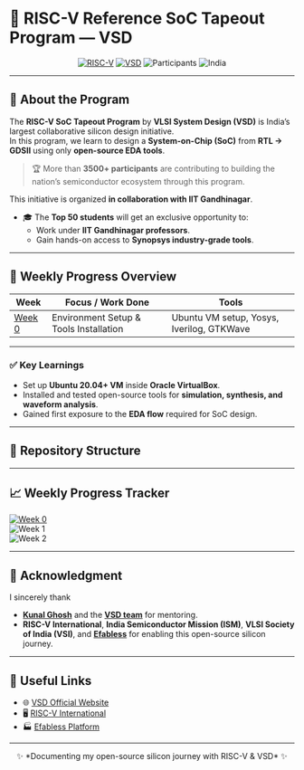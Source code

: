 # 🚀 RISC-V Reference SoC Tapeout Program — VSD

<div align="center">

[![RISC-V](https://img.shields.io/badge/RISC--V-SoC%20Tapeout-blue?style=for-the-badge&logo=riscv)](https://riscv.org/)
[![VSD](https://img.shields.io/badge/VSD-Program-orange?style=for-the-badge)](https://vsdiat.vlsisystemdesign.com/)
![Participants](https://img.shields.io/badge/Participants-3500+-success?style=for-the-badge)
![India](https://img.shields.io/badge/Made%20in-India-saffron?style=for-the-badge)

</div>

---

## 📖 About the Program
The **RISC-V SoC Tapeout Program** by **VLSI System Design (VSD)** is India’s largest collaborative silicon design initiative.  
In this program, we learn to design a **System-on-Chip (SoC)** from **RTL → GDSII** using only **open-source EDA tools**.  

> 🏆 More than **3500+ participants** are contributing to building the nation’s semiconductor ecosystem through this program.  

This initiative is organized **in collaboration with IIT Gandhinagar**.  
- 🎓 The **Top 50 students** will get an exclusive opportunity to:  
  - Work under **IIT Gandhinagar professors**.  
  - Gain hands-on access to **Synopsys industry-grade tools**. 

---

## 📅 Weekly Progress Overview

| Week | Focus / Work Done | Tools |
|------|-----------------|-----------------|
| [Week 0](Week0/README.md) | Environment Setup & Tools Installation | Ubuntu VM setup, Yosys, Iverilog, GTKWave |

---

### ✅ Key Learnings
- Set up **Ubuntu 20.04+ VM** inside **Oracle VirtualBox**.  
- Installed and tested open-source tools for **simulation, synthesis, and waveform analysis**.  
- Gained first exposure to the **EDA flow** required for SoC design.  

---

## 📂 Repository Structure

---

## 📈 Weekly Progress Tracker

[![Week 0](https://img.shields.io/badge/Week%200-Completed-brightgreen?style=for-the-badge)](https://github.com/Nirbhay1909/Nirbhay_VSD-Tapeout-Program/tree/main/Week0)  
![Week 1](https://img.shields.io/badge/Week%201-Coming%20Soon-lightgrey?style=flat-square)  
![Week 2](https://img.shields.io/badge/Week%202-Upcoming-lightgrey?style=flat-square)  

---

## 🙏 Acknowledgment
I sincerely thank  
- [**Kunal Ghosh**](https://github.com/kunalg123) and the [**VSD team**](https://vsdiat.vlsisystemdesign.com/) for mentoring.  
- **RISC-V International**, **India Semiconductor Mission (ISM)**, **VLSI Society of India (VSI)**, and [**Efabless**](https://github.com/efabless) for enabling this open-source silicon journey.  

---

## 🔗 Useful Links

- 🌐 [VSD Official Website](https://vsdiat.vlsisystemdesign.com/)  
- 🖥 [RISC-V International](https://riscv.org/)  
- 🏭 [Efabless Platform](https://efabless.com/)  

---

<p align="center">
✨ *Documenting my open-source silicon journey with RISC-V & VSD* ✨
</p>
